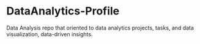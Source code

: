 # DataAnalytics-Profile
Data Analysis repo that oriented to data analytics projects, tasks, and data visualization, data-driven insights.
